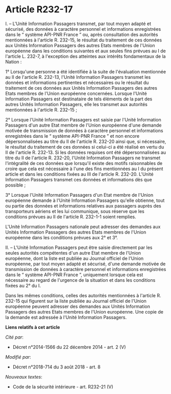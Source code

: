 # Article R232-17

I. – L'Unité Information Passagers transmet, par tout moyen adapté et sécurisé, des données à caractère personnel et
informations enregistrées dans le “ système API-PNR France ” ou, après consultation des autorités mentionnées à l'article R.
232-15, le résultat du traitement de ces données aux Unités Information Passagers des autres Etats membres de l'Union
européenne dans les conditions suivantes et aux seules fins prévues au I de l'article L. 232-7, à l'exception des atteintes
aux intérêts fondamentaux de la Nation :

1° Lorsqu'une personne a été identifiée à la suite de l'évaluation mentionnée au II de l'article R. 232-13, l'Unité
Information Passagers transmet les données et informations pertinentes et nécessaires ou le résultat du traitement de ces
données aux Unités Information Passagers des autres Etats membres de l'Union européenne concernées. Lorsque l'Unité
Information Passagers est destinataire de tels éléments de la part des autres Unités Information Passagers, elle les transmet
aux autorités mentionnées à l'article R. 232-15 ;

2° Lorsque l'Unité Information Passagers est saisie par l'Unité Information Passagers d'un autre Etat membre de l'Union
européenne d'une demande motivée de transmission de données à caractère personnel et informations enregistrées dans le “
système API-PNR France ” et non encore dépersonnalisées au titre du II de l'article R. 232-20 ainsi que, si nécessaire, le
résultat du traitement de ces données si celui-ci a été réalisé en vertu du II de l'article R. 232-13. Si les données
requises ont été dépersonnalisées au titre du II de l'article R. 232-20, l'Unité Information Passagers ne transmet
l'intégralité de ces données que lorsqu'il existe des motifs raisonnables de croire que cela est nécessaire à l'une des fins
mentionnées au I du présent article et dans les conditions fixées au III de l'article R. 232-20. L'Unité Information
Passagers transmet ces données et informations dès que possible ;

3° Lorsque l'Unité Information Passagers d'un Etat membre de l'Union européenne demande à l'Unité Information Passagers
qu'elle obtienne, tout ou partie des données et informations relatives aux passagers auprès des transporteurs aériens et les
lui communique, sous réserve que les conditions prévues au II de l'article R. 232-1-1 soient remplies.

L'Unité Information Passagers nationale peut adresser des demandes aux Unités Information Passagers des autres Etats membres
de l'Union européenne dans les conditions prévues aux 2° et 3°.

II. – L'Unité Information Passagers peut être saisie directement par les seules autorités compétentes d'un autre Etat membre
de l'Union européenne, dont la liste est publiée au Journal officiel de l'Union européenne, par tout moyen adapté et
sécurisé, d'une demande motivée de transmission de données à caractère personnel et informations enregistrées dans le “
système API-PNR France ”, uniquement lorsque cela est nécessaire au regard de l'urgence de la situation et dans les
conditions fixées au 2° du I.

Dans les mêmes conditions, celles des autorités mentionnées à l'article R. 232-15 qui figurent sur la liste publiée au
Journal officiel de l'Union européenne peuvent adresser des demandes aux Unités Information Passagers des autres Etats
membres de l'Union européenne. Une copie de la demande est adressée à l'Unité Information Passagers.

**Liens relatifs à cet article**

_Cité par_:

  - Décret n°2014-1566 du 22 décembre 2014 - art. 2 (V)

_Modifié par_:

  - Décret n°2018-714 du 3 août 2018 - art. 8

_Nouveaux textes_:

  - Code de la sécurité intérieure - art. R232-21 (V)
